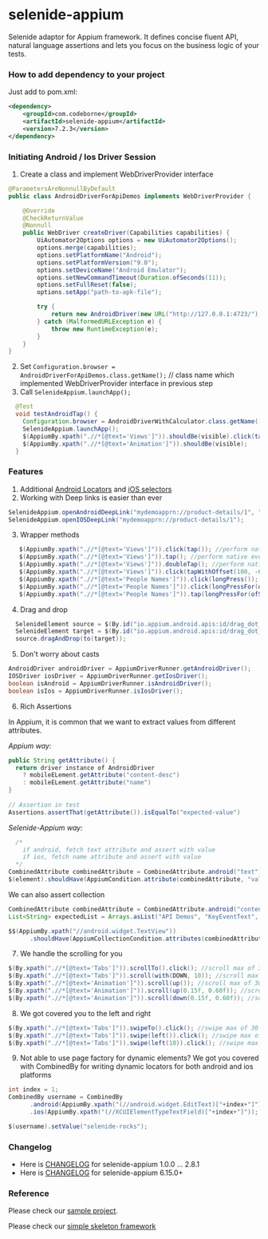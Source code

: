 # selenide-appium

Selenide adaptor for Appium framework. It defines concise fluent API, natural language assertions and lets you focus
on the business logic of your tests.

### How to add dependency to your project

Just add to pom.xml:

```xml
<dependency>
    <groupId>com.codeborne</groupId>
    <artifactId>selenide-appium</artifactId>
    <version>7.2.3</version>
</dependency>
```

### Initiating Android / Ios Driver Session

1. Create a class and implement WebDriverProvider interface

```java
@ParametersAreNonnullByDefault
public class AndroidDriverForApiDemos implements WebDriverProvider {

    @Override
    @CheckReturnValue
    @Nonnull
    public WebDriver createDriver(Capabilities capabilities) {
        UiAutomator2Options options = new UiAutomator2Options();
        options.merge(capabilities);
        options.setPlatformName("Android");
        options.setPlatformVersion("9.0");
        options.setDeviceName("Android Emulator");
        options.setNewCommandTimeout(Duration.ofSeconds(11));
        options.setFullReset(false);
        options.setApp("path-to-apk-file");

        try {
            return new AndroidDriver(new URL("http://127.0.0.1:4723/"), options);
        } catch (MalformedURLException e) {
            throw new RuntimeException(e);
        }
    }
}
```

2. Set `Configuration.browser = AndroidDriverForApiDemos.class.getName();` // class name which implemented WebDriverProvider interface in previous step
3. Call `SelenideAppium.launchApp();`

```java
  @Test
  void testAndroidTap() {
    Configuration.browser = AndroidDriverWithCalculator.class.getName();
    SelenideAppium.launchApp();
    $(AppiumBy.xpath(".//*[@text='Views']")).shouldBe(visible).click(tap());
    $(AppiumBy.xpath(".//*[@text='Animation']")).shouldBe(visible);
  }
```

### Features

1. Additional [Android Locators](https://github.com/selenide/selenide/blob/main/modules/appium/src/test/java/it/mobile/android/AndroidSelectorsTest.java) and [iOS selectors](https://github.com/selenide/selenide/blob/main/modules/appium/src/test/java/it/mobile/ios/IosSelectorsTest.java) 
2. Working with Deep links is easier than ever
```java
SelenideAppium.openAndroidDeepLink("mydemoapprn://product-details/1", "com.saucelabs.mydemoapp.rn");
SelenideAppium.openIOSDeepLink("mydemoapprn://product-details/1");
```
3. Wrapper methods
```java
   $(AppiumBy.xpath(".//*[@text='Views']")).click(tap()); //perform native event tap
   $(AppiumBy.xpath(".//*[@text='Views']")).tap(); //perform native event tap
   $(AppiumBy.xpath(".//*[@text='Views']")).doubleTap(); //perform native event double tap
   $(AppiumBy.xpath(".//*[@text='Views']")).click(tapWithOffset(100, -60)) //perform tap with offset from center of the element
   $(AppiumBy.xpath(".//*[@text='People Names']")).click(longPress());
   $(AppiumBy.xpath(".//*[@text='People Names']")).click(longPressFor(ofSeconds(5)));
   $(AppiumBy.xpath(".//*[@text='People Names']")).tap(longPressFor(ofSeconds(4)));
```

4. Drag and drop
```java
  SelenideElement source = $(By.id("io.appium.android.apis:id/drag_dot_1")).shouldBe(visible);
  SelenideElement target = $(By.id("io.appium.android.apis:id/drag_dot_2")).shouldBe(visible);
  source.dragAndDrop(to(target));
```

5. Don't worry about casts
```java
AndroidDriver androidDriver = AppiumDriverRunner.getAndroidDriver();
IOSDriver iosDriver = AppiumDriverRunner.getIosDriver();
boolean isAndroid = AppiumDriverRunner.isAndroidDriver();
boolean isIos = AppiumDriverRunner.isIosDriver();
```

6. Rich Assertions

In Appium, it is common that we want to extract values from different attributes.

_Appium way:_
```java
public String getAttribute() {
  return driver instance of AndroidDriver 
    ? mobileELement.getAttribute("content-desc")
    : mobileELement.getAttribute("name")
}
  
// Assertion in test
Assertions.assertThat(getAttribute()).isEqualTo("expected-value")  
```

_Selenide-Appium way:_
```java
  /*
    if android, fetch text attribute and assert with value 
    if ios, fetch name attribute and assert with value
  */
CombinedAttribute combinedAttribute = CombinedAttribute.android("text").ios("name");
$(element).shouldHave(AppiumCondition.attribute(combinedAttribute, "value"));
```

We can also assert collection
```java
CombinedAttribute combinedAttribute = CombinedAttribute.android("content-desc").ios("label");
List<String> expectedList = Arrays.asList("API Demos", "KeyEventText", "Linkify", "LogTextBox", "Marquee", "Unicode");

$$(AppiumBy.xpath("//android.widget.TextView"))
      .shouldHave(AppiumCollectionCondition.attributes(combinedAttribute, expectedList));
```

7. We handle the scrolling for you

```java
$(By.xpath(".//*[@text='Tabs']")).scrollTo().click(); //scroll max of 30 times in downward direction to find element
$(By.xpath(".//*[@text='Tabs']")).scroll(with(DOWN, 10)); //scroll max of 10 times in downward direction to find element
$(By.xpath(".//*[@text='Animation']")).scroll(up()); //scroll max of 30 times in upward direction to find element
$(By.xpath(".//*[@text='Animation']")).scroll(up(0.15f, 0.60f)); //scroll max of 30 times in upward direction with custom swiping height relative to device height
$(By.xpath(".//*[@text='Animation']")).scroll(down(0.15f, 0.60f)); //scroll max of 30 times in downward direction with custom swiping height relative to device height
```

8. We got covered you to the left and right

```java
$(By.xpath(".//*[@text='Tabs']")).swipeTo().click(); //swipe max of 30 times in right direction to find element
$(By.xpath(".//*[@text='Tabs']")).swipe(left()).click(); //swipe max of 30 times in left direction to find element
$(By.xpath(".//*[@text='Tabs']")).swipe(left(10)).click(); //swipe max of 10 times in left direction to find element
```

9. Not able to use page factory for dynamic elements? We got you covered with CombinedBy for writing dynamic locators for both android and ios platforms

```java
int index = 1;
CombinedBy username = CombinedBy
      .android(AppiumBy.xpath("(//android.widget.EditText)["+index+"]"))
      .ios(AppiumBy.xpath("(//XCUIElementTypeTextField)["+index+"]"));

$(username).setValue("selenide-rocks");
```



### Changelog

* Here is [CHANGELOG](https://github.com/selenide/selenide-appium/blob/main/CHANGELOG) for selenide-appium 1.0.0 ... 2.8.1
* Here is [CHANGELOG](https://github.com/selenide/selenide/blob/main/CHANGELOG.md) for selenide-appium 6.15.0+

### Reference

Please check our [sample project](https://github.com/selenide-examples/selenide-appium).

Please check our [simple skeleton framework](https://github.com/amuthansakthivel/SelenideAppiumFramework)
